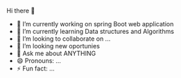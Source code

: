  Hi there 👋

- 🔭 I’m currently working on spring Boot web application 
- 🌱 I’m currently learning Data structures and Algorithms 
- 👯 I’m looking to collaborate on ...
- 🤔 I’m looking new oportunies
- 💬 Ask me about ANYTHING 
- 😄 Pronouns: ...
- ⚡ Fun fact: ...
